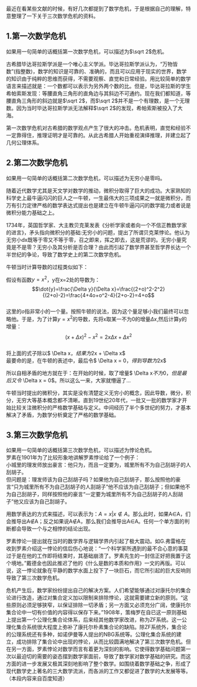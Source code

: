 最近在看某些文献的时候，有好几次都提到了数学危机，于是根据自己的理解，特意整理了一下关于三次数学危机的资料。

## 1.第一次数学危机
如果用一句简单的话概括第一次数学危机，可以描述为$\sqrt 2$危机。  

古希腊毕达哥拉斯学派是一个唯心主义学派。毕达哥拉斯学派认为，“万物皆数”(指整数)，数学的知识是可靠的、准确的，而且可以应用于现实的世界，数学的知识由于纯粹的思维而获得，不需要观察、直觉和日常经验。用比较简单的数学语言来描述就是：一个数都可以表示为另外两个数的比。但是，毕达哥拉斯的学生希帕索斯发现：等腰直角三角形的直角边与其斜边不可通约。现在我们都知道，等腰直角三角形的斜边就是$\sqrt 2$，而$\sqrt 2$并不是一个有理数，是一个无理数。因为当时毕达哥拉斯学派无法解释$\sqrt 2$的发现，希帕索斯被投入了大海。  
  
第一次数学危机对古希腊的数学观点产生了很大的冲击。危机表明，直觉和经验不一定靠得住，推理证明才是可靠的。从此古希腊人开始重视演绎推理，并建立起了几何公理体系。    

## 2.第二次数学危机
如果用一句简单的话概括第二次数学危机，可以描述为无穷小是零吗。  

随着近代数学尤其是天文学对数学的推动，微积分取得了巨大的成功。大家熟知的科学史上最牛逼闪闪的巨人之一牛顿，一生最伟大的三项成果之一就是微积分，而万有引力定律严格的数学表达式提出也是建立在牛顿牛逼闪闪的数学能力或者说是微积分能力基础之上。  
  
1734年，英国哲学家、大主教贝克莱发表《分析学家或者向一个不信正教数学家的进言》，矛头指向微积分的基础:无穷小的问题，提出了所谓贝克莱悖论。他认为无穷小dx既等于零又不等于零，召之即来，挥之即去，这是荒谬的。无穷小量究竟是不是零？无穷小及其分析是否合理？由此而引起了数学界甚至哲学界长达一个半世纪的争论，导致了数学史上的第二次数学危机。  

牛顿当时计算导数的过程类似如下：  

假设有函数$y = x ^ 2$，y在x=2处的导数为：  
$$\dot{y}=\frac{\Delta y}{\Delta x}=\frac{(2+ο)^2-2^2}{(2+ο)-2}=\frac{4+4ο+ο^2-4}{2+ο-2}=4+ο$$  
这里的$o$指非常小的一个量。按照牛顿的说法，因为这个量足够小我们最终可以忽略他。于是，为了计算$y = x ^ 2$的导数，先将x取某一不为0的增量$\Delta x$,然后计算y的增量：  
$$(x + \Delta x) ^ 2 - x ^ 2  = 2x\Delta x + {\Delta x} ^ 2$$  
将上面的式子除以$ \Delta x$，结果为$2x +  \Delta x$  
最要命的是，在牛顿的表述中，最后令$ \Delta x = 0$，得到导数为$2x$  

所以自相矛盾的地方就在于：在开始的时候，取了增量$ \Delta x$不为0，但是最后又令$ \Delta x = 0$。所以这么一来，大家就懵逼了...  

牛顿当时提出的微积分，其实是没有清楚定义无穷小的概念，因此导数，微分，积分，无穷大等基本概念都不清晰。直到19世纪20年代，一批又一批的数学家才开始比较关注微积分的严格数学基础与定义。中间经历了半个多世纪的努力，才基本解决了矛盾，为数学分析奠定了严格的数学基础。  


## 3.第三次数学危机
如果用一句简单的话概括第三次数学危机，可以描述为悖论危机。  
罗素在1901年为了比较形象地讲解罗素悖论给了一个例子：  
小城里的理发师放出豪言：他只为，而且一定要为，城里所有不为自己刮胡子的人刮胡子。  
但问题是：理发师该为自己刮胡子吗？如果他为自己刮胡子，那么按照他的豪言“只为城里所有不为自己刮胡子的人刮胡子”他不应该为自己刮胡子；但如果他不为自己刮胡子，同样按照他的豪言“一定要为城里所有不为自己刮胡子的人刮胡子”他又应该为自己刮胡子。  

用数学表达的方式来描述，可以表示为：$A={x|x ∉ A}$。那么此时，如果A∈A，们会推导出A∉A；反之如果说A∉A，那么我们会推导出A∈A。任何一个单方面的判断都会导致一个与之相悖的结论出现。  

罗素悖论一提出就在当时的数学界与逻辑学界内引起了极大震动。如G.弗雷格在收到罗素介绍这一悖论的信后伤心地说：“一个科学家所遇到的最不合心意的事莫过于是在他的工作即将结束时，其基础崩溃了。罗素先生的一封信正好把我置于这个境地。”戴德金也因此推迟了他的《什么是数的本质和作用》一文的再版。可以说，这一悖论就象在平静的数学水面上投下了一块巨石，而它所引起的巨大反响则导致了第三次数学危机。  

危机产生后，数学家纷纷提出自己的解决方案。人们希望能够通过对康托尔的集合论进行改造，通过对集合定义加以限制来排除悖论，这就需要建立新的原则。“这些原则必须足够狭窄，以保证排除一切矛盾；另一方面又必须充分广阔，使康托尔集合论中一切有价值的内容得以保存下来。”1908年，策梅罗在自已这一原则基础上提出第一个公理化集合论体系，后来经其他数学家改进，称为ZF系统。这一公理化集合系统很大程度上弥补了康托尔朴素集合论的缺陷。除ZF系统外，集合论的公理系统还有多种，如诺伊曼等人提出的NBG系统等。公理化集合系统的建立，成功排除了集合论中出现的悖论，从而比较圆满地解决了第三次数学危机。但在另一方面，罗素悖论对数学而言有着更为深刻的影响。它使得数学基础问题第一次以最迫切的需要的姿态摆到数学家面前，导致了数学家对数学基础的研究。而这方面的进一步发展又极其深刻地影响了整个数学。如围绕着数学基础之争，形成了现代数学史上著名的三大数学流派，而各派的工作又都促进了数学的大发展等等。（本段内容来自百度知道）
